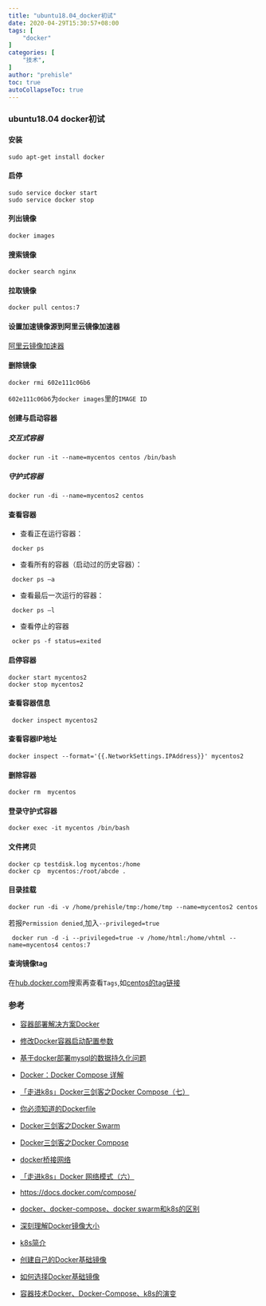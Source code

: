 ```yaml
---
title: "ubuntu18.04_docker初试"
date: 2020-04-29T15:30:57+08:00
tags: [
    "docker"
]
categories: [
    "技术",
]
author: "prehisle"
toc: true
autoCollapseToc: true
---
```


### ubuntu18.04 docker初试
#### 安装
```
sudo apt-get install docker
```

#### 启停

```
sudo service docker start
sudo service docker stop
```

#### 列出镜像

```
docker images
```

#### 搜索镜像

```
docker search nginx
```

#### 拉取镜像

```
docker pull centos:7
```

#### 设置加速镜像源到阿里云镜像加速器
[阿里云镜像加速器](https://cr.console.aliyun.com/cn-hangzhou/instances/mirrors?accounttraceid=4f496d6442044048963cd3f519654b44fjdt)

#### 删除镜像

```
docker rmi 602e111c06b6
```

`602e111c06b6`为`docker images`里的`IMAGE ID `

#### 创建与启动容器

##### 交互式容器

```
docker run -it --name=mycentos centos /bin/bash
```

##### 守护式容器

```
docker run -di --name=mycentos2 centos
```

#### 查看容器

* 查看正在运行容器：

```undefined
 docker ps
```

* 查看所有的容器（启动过的历史容器）：

```undefined
 docker ps –a
```

*  查看最后一次运行的容器：

```undefined
 docker ps –l
```

* 查看停止的容器

```undefined
 ocker ps -f status=exited
```

#### 启停容器

```
docker start mycentos2
docker stop mycentos2
```

#### 查看容器信息

```
 docker inspect mycentos2
```

#### 查看容器IP地址

```
docker inspect --format='{{.NetworkSettings.IPAddress}}' mycentos2
```

#### 删除容器

```
docker rm  mycentos
```

#### 登录守护式容器

```
docker exec -it mycentos /bin/bash
```

#### 文件拷贝

```
docker cp testdisk.log mycentos:/home
docker cp  mycentos:/root/abcde .
```

#### 目录挂载

```
docker run -di -v /home/prehisle/tmp:/home/tmp --name=mycentos2 centos
```

若报`Permission denied`,加入`--privileged=true`

```
 docker run -d -i --privileged=true -v /home/html:/home/vhtml --name=mycentos4 centos:7
```

#### 查询镜像tag

在[hub.docker.com](https://hub.docker.com/)搜索再查看`Tags`,如[centos的tag链接](https://hub.docker.com/_/centos?tab=tags)


### 参考

* [容器部署解决方案Docker](https://www.jianshu.com/p/e7071fbe00c4)
* [修改Docker容器启动配置参数](https://blog.csdn.net/qq_35119422/article/details/85869361)
* [基于docker部署mysql的数据持久化问题](https://www.jianshu.com/p/530d00f97cbf)
* [Docker：Docker Compose 详解](https://www.jianshu.com/p/658911a8cff3)
* [「走进k8s」Docker三剑客之Docker Compose（七）](https://www.jianshu.com/p/9b9887fdd398)
* [你必须知道的Dockerfile](https://www.cnblogs.com/edisonchou/p/dockerfile_inside_introduction.html)
* [Docker三剑客之Docker Swarm](https://www.cnblogs.com/zhujingzhi/p/9792432.html)
* [Docker三剑客之Docker Compose](https://www.cnblogs.com/zhujingzhi/p/9786622.html)
* [docker桥接网络](https://blog.csdn.net/qq_41772936/article/details/81192369)
* [「走进k8s」Docker 网络模式（六）](https://www.jianshu.com/p/42522b90d780)
* https://docs.docker.com/compose/
* [docker、docker-compose、docker swarm和k8s的区别](https://www.jianshu.com/p/2a9ae69c337d)

* [深刻理解Docker镜像大小](https://www.cnblogs.com/claireyuancy/p/7029126.html)
* [k8s简介](https://www.jianshu.com/p/502544957c88)
* [创建自己的Docker基础镜像](https://www.cnblogs.com/cocowool/p/make_your_own_base_docker_image.html)

* [如何选择Docker基础镜像](https://blog.csdn.net/nklinsirui/article/details/80967677)
* [容器技术Docker、Docker-Compose、k8s的演变](https://blog.csdn.net/jjzhoujun2010/article/details/103945989)